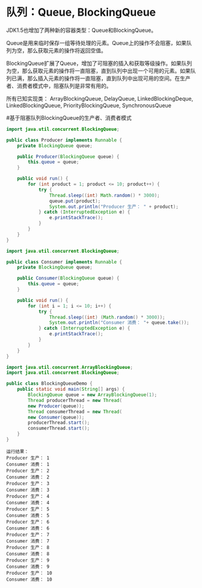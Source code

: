 队列：Queue, BlockingQueue
======
JDK1.5也增加了两种新的容器类型：Queue和BlockingQueue。

Queue是用来临时保存一组等待处理的元素。Queue上的操作不会阻塞，如果队列为空，那么获取元素的操作将返回空值。

BlockingQueue扩展了Queue，增加了可阻塞的插入和获取等级操作。如果队列为空，那么获取元素的操作将一直阻塞，直到队列中出现一个可用的元素。如果队列已满，那么插入元素的操作将一直阻塞，直到队列中出现可用的空间。在生产者、消费者模式中，阻塞队列是非常有用的。

所有已知实现类： ArrayBlockingQueue, DelayQueue, LinkedBlockingDeque, LinkedBlockingQueue, PriorityBlockingQueue, SynchronousQueue


#基于阻塞队列BlockingQueue的生产者、消费者模式

``` java
import java.util.concurrent.BlockingQueue;

public class Producer implements Runnable {
	private BlockingQueue queue;

	public Producer(BlockingQueue queue) {
		this.queue = queue;
	}

	public void run() {
		for (int product = 1; product <= 10; product++) {
			try {
				Thread.sleep((int) Math.random() * 3000);
				queue.put(product);
				System.out.println("Producer 生产： " + product);
			} catch (InterruptedException e) {
				e.printStackTrace();
			}
		}
	}
}

import java.util.concurrent.BlockingQueue;

public class Consumer implements Runnable {
	private BlockingQueue queue;

	public Consumer(BlockingQueue queue) {
		this.queue = queue;
	}

	public void run() {
		for (int i = 1; i <= 10; i++) {
			try {
				Thread.sleep((int) (Math.random() * 3000));
				System.out.println("Consumer 消费： "+ queue.take()); 
			} catch (InterruptedException e) {
				e.printStackTrace();
			}
		}
	}
}

import java.util.concurrent.ArrayBlockingQueue;
import java.util.concurrent.BlockingQueue;

public class BlockingQueueDemo {
	public static void main(String[] args) {
		BlockingQueue queue = new ArrayBlockingQueue(1);
		Thread producerThread = new Thread(
		new Producer(queue));
		Thread consumerThread = new Thread(
		new Consumer(queue));
		producerThread.start();
		consumerThread.start();
	}
}
```

```
运行结果：
Producer 生产： 1
Consumer 消费： 1
Producer 生产： 2
Consumer 消费： 2
Producer 生产： 3
Consumer 消费： 3
Producer 生产： 4
Consumer 消费： 4
Producer 生产： 5
Consumer 消费： 5
Producer 生产： 6
Consumer 消费： 6
Producer 生产： 7
Consumer 消费： 7
Producer 生产： 8
Consumer 消费： 8
Producer 生产： 9
Consumer 消费： 9
Producer 生产： 10
Consumer 消费： 10
```